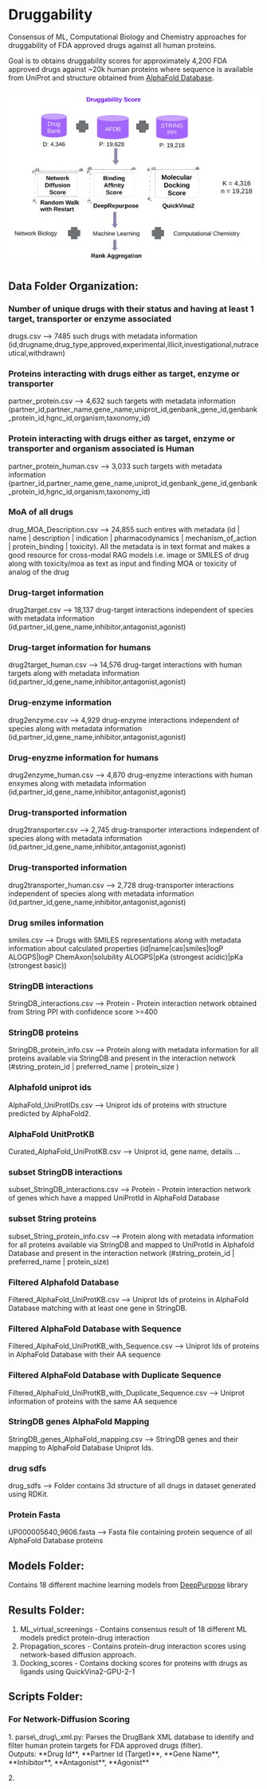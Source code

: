 # Druggability
Consensus of ML, Computational Biology and Chemistry approaches for druggability of FDA approved drugs against all human proteins.

Goal is to obtains druggability scores for approximately 4,200 FDA approved drugs against ~20k human proteins where sequence is available from UniProt and structure obtained from [AlphaFold Database](https://alphafold.ebi.ac.uk/).

![Basic Workflow](Workflow/Druggability_Workflow_Actual.jpg)

## Data Folder Organization:

### Number of unique drugs with their status and having at least 1 target, transporter or enzyme associated
drugs.csv --> 7485 such drugs with metadata information (id,drugname,drug_type,approved,experimental,illicit,investigational,nutraceutical,withdrawn)

### Proteins interacting with drugs either as target, enzyme or transporter
partner_protein.csv --> 4,632 such targets with metadata information (partner_id,partner_name,gene_name,uniprot_id,genbank_gene_id,genbank_protein_id,hgnc_id,organism,taxonomy_id)

### Protein interacting with drugs either as target, enzyme or transporter and organism associated is Human
partner_protein_human.csv --> 3,033 such targets with metadata information (partner_id,partner_name,gene_name,uniprot_id,genbank_gene_id,genbank_protein_id,hgnc_id,organism,taxonomy_id)

### MoA of all drugs
drug_MOA_Description.csv --> 24,855 such entires with metadata (id | name | description | indication | pharmacodynamics | mechanism_of_action | protein_binding | toxicity). All the metadata is in text format and makes a good resource for cross-modal RAG models i.e. image or SMILES of drug along with toxicity/moa as text as input and finding MOA or toxicity of analog of the drug

### Drug-target information
drug2target.csv --> 18,137 drug-target interactions independent of species with metadata information (id,partner_id,gene_name,inhibitor,antagonist,agonist)

### Drug-target information for humans
drug2target_human.csv --> 14,576 drug-target interactions with human targets along with metadata information (id,partner_id,gene_name,inhibitor,antagonist,agonist)

### Drug-enzyme information
drug2enzyme.csv --> 4,929 drug-enzyme interactions independent of species along with metadata information (id,partner_id,gene_name,inhibitor,antagonist,agonist)

### Drug-enyzme information for humans
drug2enzyme_human.csv --> 4,870 drug-enyzme interactions with human enxymes along with metadata information (id,partner_id,gene_name,inhibitor,antagonist,agonist)

### Drug-transported information
drug2transporter.csv --> 2,745 drug-transporter interactions independent of species along with metadata information (id,partner_id,gene_name,inhibitor,antagonist,agonist)

### Drug-transported information
drug2transporter_human.csv --> 2,728 drug-transporter interactions independent of species along with metadata information (id,partner_id,gene_name,inhibitor,antagonist,agonist)

### Drug smiles information
smiles.csv --> Drugs with SMILES representations along with metadata information about calculated properties (id|name|cas|smiles|logP ALOGPS|logP ChemAxon|solubility ALOGPS|pKa (strongest acidic)|pKa (strongest basic))

### StringDB interactions
StringDB_interactions.csv --> Protein - Protein interaction network  obtained from String PPI with confidence score >=400

### StringDB proteins
StringDB_protein_info.csv --> Protein along with metadata information for all proteins available via StringDB and present in the interaction network (#string_protein_id | preferred_name | protein_size )

### Alphafold uniprot ids
AlphaFold_UniProtIDs.csv --> Uniprot ids of proteins with structure predicted by AlphaFold2.

### AlphaFold UnitProtKB
Curated_AlphaFold_UniProtKB.csv -->  Uniprot id, gene name, details ...

### subset StringDB interactions
subset_StringDB_interactions.csv --> Protein -  Protein interaction network of genes which have a mapped UniProtId in AlphaFold Database

### subset String proteins
subset_String_protein_info.csv --> Protein along with metadata information for all proteins available via StringDB and mapped to UniProtId in Alphafold Database and present in the interaction network (#string_protein_id | preferred_name | protein_size)

### Filtered Alphafold Database
Filtered_AlphaFold_UniProtKB.csv --> Uniprot Ids of proteins in AlphaFold Database matching with at least one gene in StringDB.

### Filtered AlphaFold Database with Sequence
Filtered_AlphaFold_UniProtKB_with_Sequence.csv --> Uniprot Ids of proteins in AlphaFold Database with their AA sequence

### Filtered AlphaFold Database with Duplicate Sequence
Filtered_AlphaFold_UniProtKB_with_Duplicate_Sequence.csv --> Uniprot information of proteins with the same AA sequence

### StringDB genes AlphaFold Mapping
StringDB_genes_AlphaFold_mapping.csv --> StringDB genes and their mapping to AlphaFold Database Uniprot Ids.

### drug sdfs
drug_sdfs --> Folder contains 3d structure of all drugs in dataset generated using RDKit.

### Protein Fasta
UP000005640_9606.fasta --> Fasta file containing protein sequence of all AlphaFold Database proteins

## Models Folder:

Contains 18 different machine learning models from [DeepPurpose](https://github.com/kexinhuang12345/DeepPurpose) library 

## Results Folder:

1. ML_virtual_screenings - Contains consensus result of 18 different ML models predict protein-drug interaction
2. Propagation_scores - Contains protein-drug interaction scores using network-based diffusion approach.
3. Docking_scores - Contains docking scores for proteins with drugs as ligands using QuickVina2-GPU-2-1

## Scripts Folder:

### For Network-Diffusion Scoring

<p>
1. parse\_drug\_xml.py: Parses the DrugBank XML database to identify and filter human protein targets for FDA approved drugs (filter). </br>
   Outputs: **Drug Id**, **Partner Id (Target)**, **Gene Name**, **Inhibitor**, **Antagonist**, **Agonist** 
</p>

<p>
2. 
</p>
